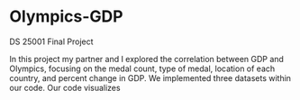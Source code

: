 # Olympics-GDP
DS 25001 Final Project

In this project my partner and I explored the correlation between GDP and Olympics, focusing on the medal count, type of medal, location of each country, and percent change in GDP. 
We implemented three datasets within our code. Our code visualizes 

